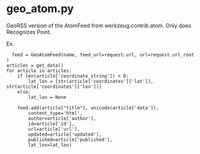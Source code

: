 geo_atom.py
===========

GeoRSS version of the AtomFeed from werkzeug.contrib.atom. Only does Recognizes Point. 

Ex.

      feed = GeoAtomFeed(name, feed_url=request.url, url=request.url_root )
    articles = get_data()
    for article in articles:
        if len(article['coordinate_string']) > 0:
            lat_lon = [str(article['coordinates']['lat']), str(article['coordinates']['lon'])]
        else:
            lat_lon = None

        feed.add(article["title"], unicode(article['data']),
            content_type='html',
            author=article['author'],
            id=article['id'],
            url=article['url'],
            updated=article['updated'],
            published=article['published'],
            lat_lon=lat_lon)
